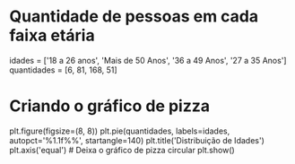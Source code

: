 # Quantidade de pessoas em cada faixa etária
idades = ['18 a 26 anos', 'Mais de 50 Anos', '36 a 49 Anos', '27 a 35 Anos']
quantidades = [6, 81, 168, 51]

# Criando o gráfico de pizza
plt.figure(figsize=(8, 8))
plt.pie(quantidades, labels=idades, autopct='%1.1f%%', startangle=140)
plt.title('Distribuição de Idades')
plt.axis('equal')  # Deixa o gráfico de pizza circular
plt.show()
